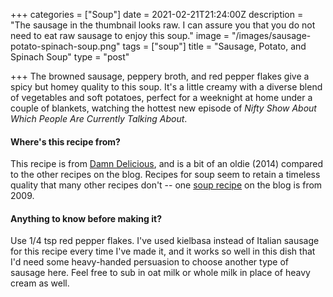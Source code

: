 +++
categories = ["Soup"]
date = 2021-02-21T21:24:00Z
description = "The sausage in the thumbnail looks raw. I can assure you that you do not need to eat raw sausage to enjoy this soup."
image = "/images/sausage-potato-spinach-soup.png"
tags = ["soup"]
title = "Sausage, Potato, and Spinach Soup"
type = "post"

+++
The browned sausage, peppery broth, and red pepper flakes give a spicy but homey quality to this soup. It's a little creamy with a diverse blend of vegetables and soft potatoes, perfect for a weeknight at home under a couple of blankets, watching the hottest new episode of _Nifty Show About Which People Are Currently Talking About_.

#### Where's this recipe from?

This recipe is from [Damn Delicious](https://damndelicious.net/2014/10/29/sausage-potato-spinach-soup/ "DD"), and is a bit of an oldie (2014) compared to the other recipes on the blog. Recipes for soup seem to retain a timeless quality that many other recipes don't -- one [soup recipe](tuskbuddy.tk/chicken-tortilla-soup "Chicken Tortilla Soup") on the blog is from 2009.

#### Anything to know before making it?

Use 1/4 tsp red pepper flakes. I've used kielbasa instead of Italian sausage for this recipe every time I've made it, and it works so well in this dish that I'd need some heavy-handed persuasion to choose another type of sausage here. Feel free to sub in oat milk or whole milk in place of heavy cream as well.